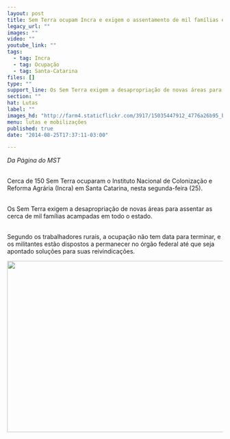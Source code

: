 ```yaml
---
layout: post
title: Sem Terra ocupam Incra e exigem o assentamento de mil famílias em SC
legacy_url: ""
images: ""
video: ""
youtube_link: ""
tags:
  - tag: Incra
  - tag: Ocupação
  - tag: Santa-Catarina
files: []
type: ""
support_line: Os Sem Terra exigem a desapropriação de novas áreas para assentar as cerca de mil famílias acampadas em todo o estado.
section: ""
hat: Lutas
label: ""
images_hd: "http://farm4.staticflickr.com/3917/15035447912_4776a26b95_b.jpg"
menu: lutas e mobilizações
published: true
date: "2014-08-25T17:37:11-03:00"

---
```

<p><em>Da P&aacute;gina do MST</em></p>

<p><br />
Cerca de 150 Sem Terra ocuparam o Instituto Nacional de Coloniza&ccedil;&atilde;o e Reforma Agr&aacute;ria&nbsp;(Incra) em Santa Catarina, nesta segunda-feira (25).</p>

<p><br />
Os Sem Terra exigem a desapropria&ccedil;&atilde;o de novas &aacute;reas para assentar as cerca de mil fam&iacute;lias acampadas em todo o estado.</p>

<p><br />
Segundo os trabalhadores rurais, a ocupa&ccedil;&atilde;o n&atilde;o tem data para terminar, e os militantes est&atilde;o dispostos a permanecer no &oacute;rg&atilde;o federal at&eacute; que seja apontado solu&ccedil;&otilde;es para suas reivindica&ccedil;&otilde;es.</p>

<p><img alt="" height="399" src="http://farm4.staticflickr.com/3917/15035447912_4776a26b95_b.jpg" width="600" /></p>
